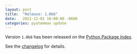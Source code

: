 ```yaml
---
layout: post
title:  "Release: 1.0b6"
date:   2021-12-01 10:00:00 -0600
categories: pyatemmax update
---
```


Version `1.0b6` has been released on the [Python Package Index](https://pypi.org/project/PyATEMMax/).

See the [changelog](https://clvlabs.github.io/PyATEMMax/about/changelog/) for details.
